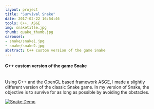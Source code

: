 ```yaml
---
layout: project
title: "Survival Snake"
date: 2017-02-22 16:54:46
tools: C++, ASGE
img: snaketitle.jpg
thumb: quake_thumb.jpg
carousel:
- snake/snake1.jpg
- snake/snake2.jpg
abstract: C++ custom version of the game Snake
---
```

#### C++ custom version of the game Snake
<br>
Using C++ and the OpenGL based framework ASGE, I made a slightly different version of the classic Snake game. In my version of Snake, the objective is to survive for as long as possible by avoiding the obstacles.

[![Snake Demo](https://i.gyazo.com/d95f3e90b03db901f18a05f4d38e2c9b.gif)](https://gyazo.com/d95f3e90b03db901f18a05f4d38e2c9b)
